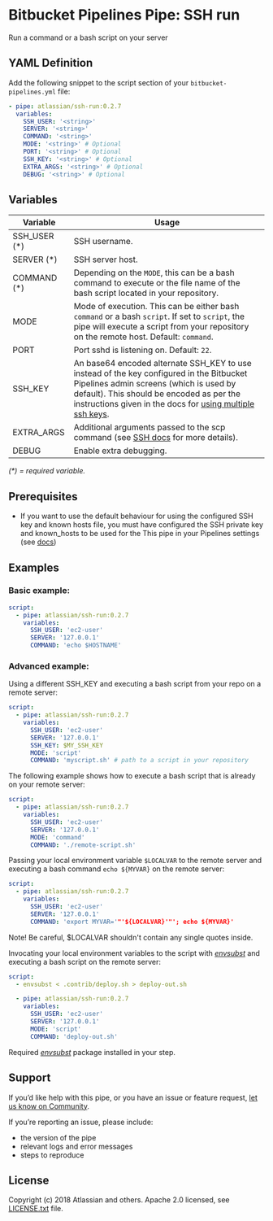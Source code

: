 # Bitbucket Pipelines Pipe: SSH run

Run a command or a bash script on your server

## YAML Definition

Add the following snippet to the script section of your `bitbucket-pipelines.yml` file:

```yaml
- pipe: atlassian/ssh-run:0.2.7
  variables:
    SSH_USER: '<string>'
    SERVER: '<string>'
    COMMAND: '<string>'
    MODE: '<string>' # Optional
    PORT: '<string>' # Optional
    SSH_KEY: '<string>' # Optional
    EXTRA_ARGS: '<string>' # Optional
    DEBUG: '<string>' # Optional
```

## Variables

| Variable              | Usage                                                       |
| --------------------- | ----------------------------------------------------------- |
| SSH_USER (*)          | SSH username. |
| SERVER (*)              | SSH server host. |
| COMMAND (*)           | Depending on the `MODE`, this can be a bash command to execute or the file name of the bash script located in your repository. |
| MODE                  | Mode of execution. This can be either bash `command` or a bash `script`. If set to `script`, the pipe will execute a script from your repository on the remote host. Default: `command`.|
| PORT                  | Port sshd is listening on. Default: `22`. |
| SSH_KEY               | An base64 encoded alternate SSH_KEY to use instead of the key configured in the Bitbucket Pipelines admin screens (which is used by default). This should be encoded as per the instructions given in the docs for [using multiple ssh keys](https://confluence.atlassian.com/bitbucket/use-ssh-keys-in-bitbucket-pipelines-847452940.html#UseSSHkeysinBitbucketPipelines-multiple_keys). |
| EXTRA_ARGS            | Additional arguments passed to the scp command (see [SSH docs](https://linux.die.net/man/1/ssh) for more details). |
| DEBUG                 | Enable extra debugging.|

_(*) = required variable._

## Prerequisites

* If you want to use the default behaviour for using the configured SSH key and known hosts file, you must have configured 
  the SSH private key and known_hosts to be used for the This pipe in your Pipelines settings
  (see [docs](https://confluence.atlassian.com/bitbucket/use-ssh-keys-in-bitbucket-pipelines-847452940.html))

## Examples

### Basic example:

```yaml
script:
  - pipe: atlassian/ssh-run:0.2.7
    variables:
      SSH_USER: 'ec2-user'
      SERVER: '127.0.0.1'
      COMMAND: 'echo $HOSTNAME'
```

### Advanced example:
Using a different SSH_KEY and executing a bash script from your repo on a remote server:

```yaml
script:
  - pipe: atlassian/ssh-run:0.2.7
    variables:
      SSH_USER: 'ec2-user'
      SERVER: '127.0.0.1'
      SSH_KEY: $MY_SSH_KEY
      MODE: 'script'
      COMMAND: 'myscript.sh' # path to a script in your repository
```

The following example shows how to execute a bash script that is already on your remote server:

```yaml
script:
  - pipe: atlassian/ssh-run:0.2.7
    variables:
      SSH_USER: 'ec2-user'
      SERVER: '127.0.0.1'
      MODE: 'command'
      COMMAND: './remote-script.sh'
```

Passing your local environment variable `$LOCALVAR` to the remote server and executing a bash command `echo ${MYVAR}` on the remote server:

```yaml
script:
  - pipe: atlassian/ssh-run:0.2.7
    variables:
      SSH_USER: 'ec2-user'
      SERVER: '127.0.0.1'
      COMMAND: 'export MYVAR='"'${LOCALVAR}'"'; echo ${MYVAR}'
```
Note! Be careful, $LOCALVAR shouldn't contain any single quotes inside.


Invocating your local environment variables to the script with [*envsubst*][envsubst] and executing a bash script on the remote server:
```yaml
script:
  - envsubst < .contrib/deploy.sh > deploy-out.sh

  - pipe: atlassian/ssh-run:0.2.7
    variables:
      SSH_USER: 'ec2-user'
      SERVER: '127.0.0.1'
      MODE: 'script'
      COMMAND: 'deploy-out.sh'
```
Required [*envsubst*][envsubst] package installed in your step.


## Support
If you’d like help with this pipe, or you have an issue or feature request, [let us know on Community][community].

If you’re reporting an issue, please include:

- the version of the pipe
- relevant logs and error messages
- steps to reproduce


## License
Copyright (c) 2018 Atlassian and others.
Apache 2.0 licensed, see [LICENSE.txt](LICENSE.txt) file.


[community]: https://community.atlassian.com/t5/forums/postpage/board-id/bitbucket-pipelines-questions?add-tags=pipes,ssh
[envsubst]: https://www.gnu.org/software/gettext/manual/html_node/envsubst-Invocation.html
